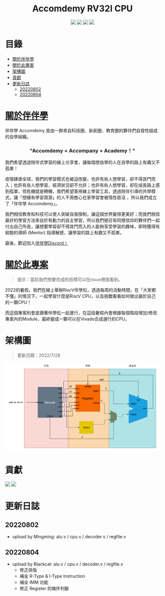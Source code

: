 <h1 align="center">
    Accomdemy RV32I CPU
</h1>
<p align="center">
    <img src="https://img.shields.io/github/commit-activity/m/accomdemy/accomdemy_rv32i" />
    <img src="https://img.shields.io/github/repo-size/accomdemy/accomdemy_rv32i?color=yellow&style=flat-square" />
    <img src="https://img.shields.io/github/forks/accomdemy/accomdemy_rv32i?style=social"/>
    <img src="https://img.shields.io/discord/838422912507052062?color=green" />
</p>

# 目錄
- [關於伴伴學](#關於伴伴學)
- [關於此專案](#關於此專案)
- [架構圖](#架構圖)
- [貢獻](#貢獻)
- [更新日誌](#更新日誌)
    - [20220802](#20220802)
    - [20220804](#20220804)

# [關於伴伴學](https://hackmd.io/@accomdemy/SJsr63mkt)
伴伴學 Accomdemy 是由一群來自科技圈、新創圈、教育圈的夥伴們自發性組成的自學組織。

<h3 align="center" style="font-weight: bold;">
    "Accomdemy = Accompany + Academy！"
</h3>

我們希望透過陪伴式學習的線上分享會，讓每個想自學的人在自學的路上有趣又不孤單！

疫情肆虐全球，我們的學習模式也被迫改變，也許有些人想學習，卻不得其門而入；也許有些人想學習，經濟狀況卻不允許；也許有些人想學習，卻在成長路上感到孤單，但危機就是轉機，我們希望善用線上學習工具，透過陪伴引導的共學模式，讓「想擁有學習資源」的人不用擔心在家學習會被惰性吞沒 ，所以我們成立了「伴伴學 Accomdemy」。

我們相信教育和科技可以使人突破自我限制，讓這個世界變得更美好；而我們相信最好的學習方法來自於有動力的自主學習，所以我們號召有同樣信仰的夥伴們一起付出自己所長，讓想要學習卻不得其門而入的人能夠享受學習的趣味，即時獲得有經驗的導師 (Mentor) 指導解惑，讓學習的路上有趣又不孤單。

最後，歡迎加入[伴伴學Discord！](https://discord.com/invite/rB7sc3UMTx)

# [關於此專案](https://hackmd.io/@accomdemy/BJprQ8Xjc/)
> 提示：當前我們想要完成的目標可以在issue裡面看到。

2022的暑假，我們在線上舉辦RiscV伴學松，透過每周的活動時間，在「大家都不懂」的情況下，一起學習什麼是RiscV CPU，以及挑戰看看如何做出屬於自己的一顆CPU！

而這個專案則會是跟著伴學松一起進行，在這段暑假內會根據每個階段增加/修改專案內的Module，最終變成一顆可以在Vivado合成運行的CPU。

# 架構圖
> 更新日期：2022/7/28
<center>
    <img src="./img/cpu.png" />
</center>

# 貢獻
[![](https://avatars.githubusercontent.com/minexo79?size=64)](https://github.com/minexo79)
[![](https://avatars.githubusercontent.com/MingMingFish?size=64)](https://github.com/MingMingFish)

# 更新日誌
## 20220802 
- upload by Mingming: alu.v / cpu.v / decoder.v / regfile.v
## 20220804
- upload by Blackcat: alu.v / cpu.v / decoder.v / regfile.v
    - 修正排版
    - 補全 R-Type & I-Type Instruction
    - 補全 IMM 功能
    - 修正 Register 的條件判斷
